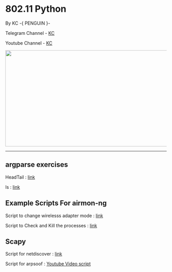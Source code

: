 <h1>802.11 Python</h1>
<p>By KC -{ PENGUIN }- </p>
<p>Telegram Channel - <a href="https://t.me/kc_kc223">KC</a></p>
<p>Youtube Channel - <a href="https://www.youtube.com/KaungKhantZaw">KC</a></p>
<img src="https://user-images.githubusercontent.com/66734606/128680713-6558c785-5dad-495b-8a33-2c4c200f08fd.jpg" width="800" height="300">
<hr>

<h2>argparse exercises</h2>

<p>HeadTail : <a href="https://github.com/kaung-khant-zaw223/802.11-Python/blob/main/headtail.py">link</a></p>
<p>ls : <a href="https://github.com/kaung-khant-zaw223/802.11-Python/blob/main/ls.py">link</a></p>

<h2>Example Scripts For airmon-ng</h2>

<p>Script to change wirelesss adapter mode : <a href="https://github.com/kaung-khant-zaw223/802.11-Python/blob/main/modes.py">link</a></p>
<p>Script to Check and Kill the processes : <a href="https://github.com/kaung-khant-zaw223/802.11-Python/blob/main/checkkill.py">link</a></p>

<h2>Scapy</h2>

<p>Script for netdiscover : <a href="https://github.com/kaung-khant-zaw223/802.11-Python/blob/main/netdiscover.py">link</a></p>
<p>Script for arpsoof : <a href="https://youtu.be/mI7imD1IMJQ">Youtube Video </a> <a href="https://github.com/kaung-khant-zaw223/802.11-Python/blob/main/arpspoof.py">script</a></p>
